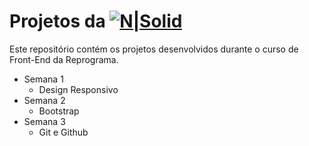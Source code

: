 # Projetos da [![N|Solid](https://reprograma.com.br/assets/img/logo-fundoclaro.png)](https://reprograma.com.br/)

Este repositório contém os projetos desenvolvidos durante o curso de Front-End da Reprograma.

* Semana 1
    - Design Responsivo
* Semana 2
    - Bootstrap
* Semana 3
    - Git e Github
